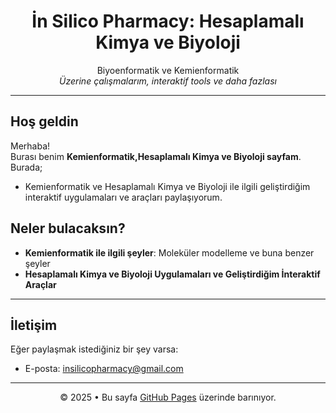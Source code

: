 <h1 align="center">İn Silico Pharmacy: Hesaplamalı Kimya ve Biyoloji</h1>

<p align="center">
  Biyoenformatik ve Kemienformatik  
  <br>
  <em>Üzerine çalışmalarım, interaktif tools ve daha fazlası</em>
</p>

---

##  Hoş geldin

Merhaba!  
Burası benim **Kemienformatik,Hesaplamalı Kimya ve Biyoloji sayfam**. Burada;

- Kemienformatik ve Hesaplamalı Kimya ve Biyoloji ile ilgili geliştirdiğim interaktif uygulamaları ve araçları paylaşıyorum.  



##  Neler bulacaksın?

- **Kemienformatik ile ilgili şeyler**: Moleküler modelleme ve buna benzer şeyler 
- **Hesaplamalı Kimya ve Biyoloji Uygulamaları ve Geliştirdiğim İnteraktif Araçlar**
 

---

##  İletişim

Eğer paylaşmak istediğiniz bir şey varsa:  


- E-posta: insilicopharmacy@gmail.com

---

<p align="center">
  © 2025 • Bu sayfa <a href="https://pages.github.com/">GitHub Pages</a> üzerinde barınıyor.
</p>
